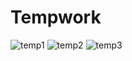 # Tempwork
![temp1](https://user-images.githubusercontent.com/91682289/164620163-5e6e8ee7-789f-46be-be7f-1caed8eb5709.png)
![temp2](https://user-images.githubusercontent.com/91682289/164620181-14c93c23-3d69-470e-a7c4-7a743fee13ce.png)
![temp3](https://user-images.githubusercontent.com/91682289/164620199-3509b42a-75e7-46b7-8a29-d3fc95cda049.png)
